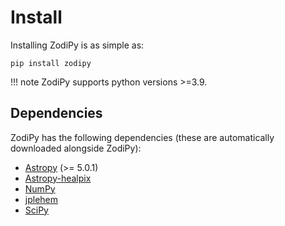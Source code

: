 # Install

Installing ZodiPy is as simple as:

```
pip install zodipy
```

!!! note
    ZodiPy supports python versions >=3.9.

## Dependencies
ZodiPy has the following dependencies (these are automatically downloaded alongside ZodiPy):

- [Astropy](https://www.astropy.org) (>= 5.0.1)
- [Astropy-healpix](https://astropy-healpix.readthedocs.io/en/latest/)
- [NumPy](https://numpy.org)
- [jplehem](https://pypi.org/project/jplephem/)
- [SciPy](https://scipy.org/)

